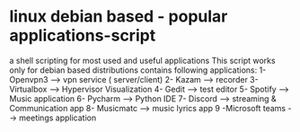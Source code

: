# linux debian based - popular applications-script
a shell scripting for most used and useful applications
This script works only for debian based distributions
contains following applications: 
1- Openvpn3 --> vpn service ( server/client)
2- Kazam --> recorder
3- Virtualbox --> Hypervisor Visualization
4- Gedit --> test editor
5- Spotify --> Music application
6- Pycharm --> Python IDE
7- Discord --> streaming & Communication app
8- Musicmatc --> music lyrics app
9 -Microsoft teams --> meetings application
